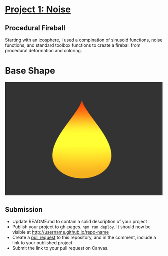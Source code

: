 # [Project 1: Noise](https://github.com/CIS-566-Fall-2022/hw01-fireball-base)

## Procedural Fireball

Starting with an icosphere, I used a compination of sinusoid functions, noise functions, and standard toolbox functions to create a fireball from procedural deformation and coloring.

# Base Shape

![Flame Silhouette](./images/fireball_layer1.png)


## Submission


- Update README.md to contain a solid description of your project
- Publish your project to gh-pages. `npm run deploy`. It should now be visible at http://username.github.io/repo-name
- Create a [pull request](https://help.github.com/articles/creating-a-pull-request/) to this repository, and in the comment, include a link to your published project.
- Submit the link to your pull request on Canvas.
